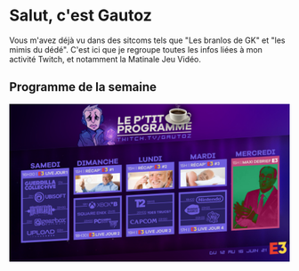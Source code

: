 # Salut, c'est Gautoz

Vous m'avez déjà vu dans des sitcoms tels que "Les branlos de GK" et "les mimis du dédé". C'est ici que je regroupe toutes les infos liées à mon activité Twitch, et notamment la Matinale Jeu Vidéo.

## Programme de la semaine

[![](medias/programme.jpg)](medias/programme.jpg)

